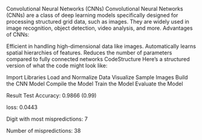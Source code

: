 Convolutional Neural Networks (CNNs)
Convolutional Neural Networks (CNNs) are a class of deep learning models specifically designed for processing structured grid data, such as images. They are widely used in image recognition, object detection, video analysis, and more.
Advantages of CNNs:

Efficient in handling high-dimensional data like images.
Automatically learns spatial hierarchies of features.
Reduces the number of parameters compared to fully connected networks
CodeStructure
Here’s a structured version of what the code might look like:

Import Libraries
Load and Normalize Data
Visualize Sample Images
Build the CNN Model
Compile the Model
Train the Model
Evaluate the Model

Result
Test Accuracy: 0.9866 (0.99)

loss: 0.0443

Digit with most mispredictions: 7

Number of mispredictions: 38
